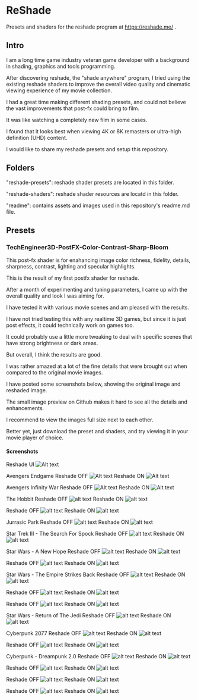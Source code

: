 # ReShade

Presets and shaders for the reshade program at https://reshade.me/ .

## Intro

I am a long time game industry veteran game developer with a background in shading, graphics and tools programming.

After discovering reshade, the "shade anywhere" program, I tried using the existing reshade shaders to improve the overall video quality and cinematic viewing experience of my movie collection.

I had a great time making different shading presets, and could not believe the vast improvements that post-fx could bring to film.

It was like watching a completely new film in some cases.

I found that it looks best when viewing 4K or 8K remasters or ultra-high definition (UHD) content.

I would like to share my reshade presets and setup this repository.

## Folders

"reshade-presets": reshade shader presets are located in this folder.

"reshade-shaders": reshade shader resources are locatd in this folder.

"readme": contains assets and images used in this repository's readme.md file.

## Presets

### TechEngineer3D-PostFX-Color-Contrast-Sharp-Bloom

This post-fx shader is for enahancing image color richness, fidelity, details, sharpness, contrast, lighting and specular highlights.

This is the result of my first postfx shader for reshade.

After a month of experimenting and tuning parameters, I came up with the overall quality and look I was aiming for.

I have tested it with various movie scenes and am pleased with the results.

I have not tried testing this with any realtime 3D games, but since it is just post effects, it could technically work on games too.

It could probably use a little more tweaking to deal with specific scenes that have strong brightness or dark areas.

But overall, I think the results are good.

I was rather amazed at a lot of the fine details that were brought out when compared to the original movie images.

I have posted some screenshots below, showing the original image and reshaded image.

The small image preview on Github makes it hard to see all the details and enhancements.

I recommend to view the images full size next to each other.

Better yet, just download the preset and shaders, and try viewing it in your movie player of choice.

#### Screenshots

Reshade UI
![Alt text](/readme/images/Reshade-Preset-TE3D-PostFX-Color-Contrast-Sharp-Bloom.png?raw=true "Reshade UI")

Avengers Endgame
Reshade OFF
![Alt text](</readme/images/Film - Avengers Endgame - Thanos 01 - Reshade OFF.png?raw=true> "Reshade OFF")
Reshade ON
![Alt text](</readme/images/Film - Avengers Endgame - Thanos 01 - Reshade ON.png?raw=true> "Reshade ON")

Avengers Infinity War
Reshade OFF
![Alt text](</readme/images/Film - Avengers Infinity War - Chitahuri Invasion 01 - Reshade OFF.png?raw=true> "Reshade OFF")
Reshade ON
![Alt text](</readme/images/Film - Avengers Infinity War - Chitahuri Invasion 01 - Reshade ON.png?raw=true> "Reshade ON")

The Hobbit
Reshade OFF
![alt text](</readme/images/Film - Hobbit - Bilbo and Smaug 01 - Reshade OFF.png?raw=true> "Reshade OFF")
Reshade ON
![alt text](</readme/images/Film - Hobbit - Bilbo and Smaug 01 - Reshade ON.png?raw=true> "Reshade ON")

Reshade OFF
![alt text](</readme/images/Film - Hobbit - Bilbo and Smaug 02 - Reshade OFF.png?raw=true> "Reshade OFF")
Reshade ON
![alt text](</readme/images/Film - Hobbit - Bilbo and Smaug 02 - Reshade ON.png?raw=true> "Reshade ON")

Jurrasic Park
Reshade OFF
![alt text](</readme/images/Film - Jurrasic Park - TRex Paddock 01 - Reshade OFF.png?raw=true> "Reshade OFF")
Reshade ON
![alt text](</readme/images/Film - Jurrasic Park - TRex Paddock 01 - Reshade ON.png?raw=true> "Reshade ON")

Star Trek III - The Search For Spock
Reshade OFF
![alt text](</readme/images/Film - Star Trek III - Enterprise VS Excelsior 01 - Reshade OFF.png?raw=true> "Reshade OFF")
Reshade ON
![alt text](</readme/images/Film - Star Trek III - Enterprise VS Excelsior 01 - Reshade ON.png?raw=true> "Reshade ON")

Star Wars - A New Hope
Reshade OFF
![alt text](</readme/images/Film - Star Wars A New Hope - Opening 01 - Reshade OFF.png?raw=true> "Reshade OFF")
Reshade ON
![alt text](</readme/images/Film - Star Wars A New Hope - Opening 01 - Reshade ON.png?raw=true> "Reshade ON")

Reshade OFF
![alt text](</readme/images/Film - Star Wars A New Hope - Opening 02 - Reshade OFFpng.png?raw=true> "Reshade OFF")
Reshade ON
![alt text](</readme/images/Film - Star Wars A New Hope - Opening 02 - Reshade ON.png?raw=true> "Reshade ON")

Star Wars - The Empire Strikes Back
Reshade OFF
![alt text](</readme/images/Film - Star Wars Empire - Hoth Imperial Walkers - Reshade OFF.png?raw=true> "Reshade OFF")
Reshade ON
![alt text](</readme/images/Film - Star Wars Empire - Hoth Imperial Walkers - Reshade ON.png?raw=true> "Reshade ON")

Reshade OFF
![alt text](</readme/images/Film - Star Wars Empire - Hoth Star Destroyer 01 - Reshade OFF.png?raw=true> "Reshade OFF")
Reshade ON
![alt text](</readme/images/Film - Star Wars Empire - Hoth Star Destroyer 01 - Reshade ON.png?raw=true> "Reshade ON")

Reshade OFF
![alt text](</readme/images/Film - Star Wars Empire - Hoth Star Destroyer 02 - Reshade OFF.png?raw=true> "Reshade OFF")
Reshade ON
![alt text](</readme/images/Film - Star Wars Empire - Hoth Star Destroyer 02 - Reshade ON.png?raw=true> "Reshade ON")

Star Wars - Return of The Jedi
Reshade OFF
![alt text](</readme/images/Film - Star Wars Jedi - Jabba Sail Barge 01 - Reshade OFF.png?raw=true> "Reshade OFF")
Reshade ON
![alt text](</readme/images/Film - Star Wars Jedi - Jabba Sail Barge 01 - Reshade ON.png?raw=true> "Reshade ON")

Cyberpunk 2077
Reshade OFF
![alt text](</readme/images/Game - Cyberpunk - City 01 - Reshade OFF.png?raw=true> "Reshade OFF")
Reshade ON
![alt text](</readme/images/Game - Cyberpunk - City 01 - Reshade ON.png?raw=true> "Reshade ON")

Reshade OFF
![alt text](</readme/images/Game - Cyberpunk - City 02 - Reshade OFF.png?raw=true> "Reshade OFF")
Reshade ON
![alt text](</readme/images/Game - Cyberpunk - City 02 - Reshade ON.png?raw=true> "Reshade ON")

Cyberpunk - Dreampunk 2.0
Reshade OFF
![alt text](</readme/images/Game - Cyberpunk - Dreampunk 2.0 - Reshade OFF.png?raw=true> "Reshade OFF")
Reshade ON
![alt text](</readme/images/Game - Cyberpunk - Dreampunk 2.0 - Reshade ON.png?raw=true> "Reshade ON")

Reshade OFF
![alt text](</readme/images/Game - Cyberpunk - Dreampunk 2.0 02 - Reshade OFF.png?raw=true> "Reshade OFF")
Reshade ON
![alt text](</readme/images/Game - Cyberpunk - Dreampunk 2.0 02 - Reshade ON.png?raw=true> "Reshade ON")

Reshade OFF
![alt text](</readme/images/Game - Cyberpunk - Dreampunk 2.0 03 - Reshade OFF.png?raw=true> "Reshade OFF")
Reshade ON
![alt text](</readme/images/Game - Cyberpunk - Dreampunk 2.0 03 - Reshade ON.png?raw=true> "Reshade ON")

Reshade OFF
![alt text](</readme/images/Game - Cyberpunk - Dreampunk 2.0 04 - Reshade OFF.png?raw=true> "Reshade OFF")
Reshade ON
![alt text](</readme/images/Game - Cyberpunk - Dreampunk 2.0 04 - Reshade ON.png?raw=true> "Reshade ON")


